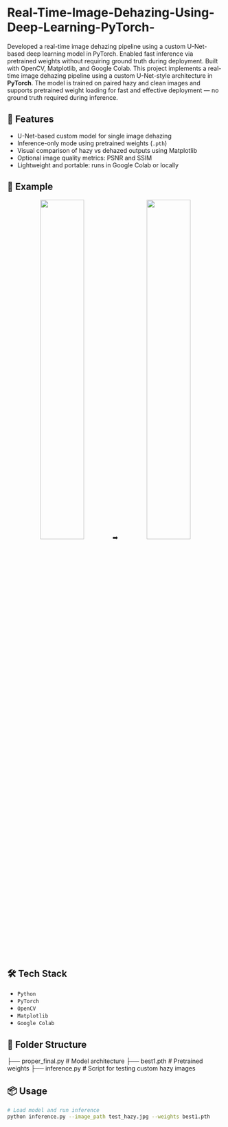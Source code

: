# Real-Time-Image-Dehazing-Using-Deep-Learning-PyTorch-
Developed a real-time image dehazing pipeline using a custom U-Net-based deep learning model in PyTorch. Enabled fast inference via pretrained weights without requiring ground truth during deployment. Built with OpenCV, Matplotlib, and Google Colab.
This project implements a real-time image dehazing pipeline using a custom U-Net-style architecture in **PyTorch**. The model is trained on paired hazy and clean images and supports pretrained weight loading for fast and effective deployment — no ground truth required during inference.

## 🚀 Features
- U-Net-based custom model for single image dehazing
- Inference-only mode using pretrained weights (`.pth`)
- Visual comparison of hazy vs dehazed outputs using Matplotlib
- Optional image quality metrics: PSNR and SSIM
- Lightweight and portable: runs in Google Colab or locally

## 🧪 Example
<p align="center">
  <img src="example/hazy.jpg" width="45%"/> ➡️ <img src="example/dehazed.jpg" width="45%"/>
</p>

## 🛠 Tech Stack
- `Python`
- `PyTorch`
- `OpenCV`
- `Matplotlib`
- `Google Colab`

## 📁 Folder Structure
├── proper_final.py # Model architecture ├── best1.pth # Pretrained weights ├── inference.py # Script for testing custom hazy images


## 📦 Usage
```bash
# Load model and run inference
python inference.py --image_path test_hazy.jpg --weights best1.pth


